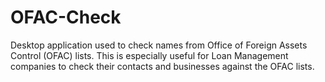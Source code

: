 # OFAC-Check

Desktop application used to check names from Office of Foreign Assets Control (OFAC) lists. This is especially useful for Loan Management companies to check their contacts and businesses against the OFAC lists. 
